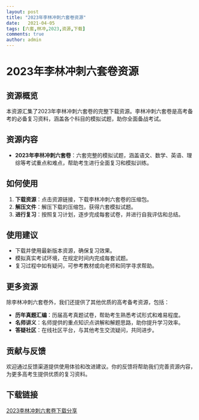 ```yaml
---
layout: post
title: "2023年李林冲刺六套卷资源"
date:   2021-04-05
tags: [六套,林冲,2023,资源,下载]
comments: true
author: admin
---
```

# 2023年李林冲刺六套卷资源

## 资源概览

本资源汇集了2023年李林冲刺六套卷的完整下载资源。李林冲刺六套卷是高考备考的必备复习资料，涵盖各个科目的模拟试题，助你全面备战考试。

## 资源内容

- **2023年李林冲刺六套卷**：六套完整的模拟试题，涵盖语文、数学、英语、理综等考试重点和难点，帮助考生进行全面复习和模拟训练。

## 如何使用

1. **下载资源**：点击资源链接，下载李林冲刺六套卷的压缩包。
2. **解压文件**：解压下载的压缩包，获得六套模拟试题。
3. **进行复习**：按照复习计划，逐步完成每套试卷，并进行自我评估和总结。

## 使用建议

- 下载并使用最新版本资源，确保复习效果。
- 模拟真实考试环境，在规定时间内完成每套试题。
- 复习过程中如有疑问，可参考教材或向老师和同学寻求帮助。

## 更多资源

除李林冲刺六套卷外，我们还提供了其他优质的高考备考资源，包括：

- **历年真题汇编**：历届高考真题试卷，帮助考生熟悉考试形式和难易程度。
- **名师讲义**：名师提供的重点知识点讲解和解题思路，助你提升学习效率。
- **答疑社区**：在线社区平台，与其他考生交流疑问，共同进步。

## 贡献与反馈

欢迎通过反馈渠道提供使用体验和改进建议。你的反馈将帮助我们完善资源内容，为更多高考生提供优质的复习资料。

## 下载链接

[2023李林冲刺六套卷下载分享](https://pan.quark.cn/s/2bb9d533ee34)